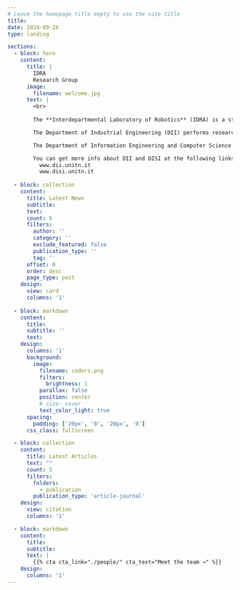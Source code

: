 ```yaml
---
# Leave the homepage title empty to use the site title
title:
date: 2024-09-26
type: landing

sections:
  - block: hero
    content:
      title: |
        IDRA
        Research Group
      image:
        filename: welcome.jpg
      text: |
        <br>
        
        The **Interdepartmental Laboratory of Robotics** (IDRA) is a strategic initiative of the University of Trento, involving the Department of Industrial Engineering (DII) and the Department of Information Engineering and Computer Science (DISI).

        The Department of Industrial Engineering (DII) performs research, training, and teaching  in the sectors of Industrial Engineering, in particular in Mechanics, Mechatronics, Materials Engineering, Electronic-and Micro-electronics systems, Managerial Information Systems, and Optimization Methods and Models to support decision making. 

        The Department of Information Engineering and Computer Science (DISI) provides a dynamic and qualified response to the ever-increasing demands for cutting-edge skills in the field of ICT, drawing from a productive environment at the local, national and international level.

        You can get more info about DII and DISI at the following links: 
          www.dii.unitn.it
          www.disi.unitn.it
  
  - block: collection
    content:
      title: Latest News
      subtitle:
      text:
      count: 5
      filters:
        author: ''
        category: ''
        exclude_featured: false
        publication_type: ''
        tag: ''
      offset: 0
      order: desc
      page_type: post
    design:
      view: card
      columns: '1'
  
  - block: markdown
    content:
      title:
      subtitle: ''
      text:
    design:
      columns: '1'
      background:
        image: 
          filename: coders.png
          filters:
            brightness: 1
          parallax: false
          position: center
          # size: cover
          text_color_light: true
      spacing:
        padding: ['20px', '0', '20px', '0']
      css_class: fullscreen

  - block: collection
    content:
      title: Latest Articles
      text: ""
      count: 5
      filters:
        folders:
          - publication
        publication_type: 'article-journal'
    design:
      view: citation
      columns: '1'

  - block: markdown
    content:
      title:
      subtitle:
      text: |
        {{% cta cta_link="./people/" cta_text="Meet the team →" %}}
    design:
      columns: '1'
---
```


